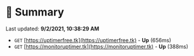 # 📖 Summary
Last updated: **9/2/2021, 10:38:29 AM**

- `GET` [https://uptimerfree.tk](https://uptimerfree.tk) - **Up** (656ms)
- `GET` [https://monitoruptimer.tk](https://monitoruptimer.tk) - **Up** (388ms)
